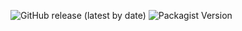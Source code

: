 ![GitHub release (latest by date)](https://img.shields.io/github/v/release/Enjoyzz/traits)
![Packagist Version](https://img.shields.io/packagist/v/enjoys/traits)
